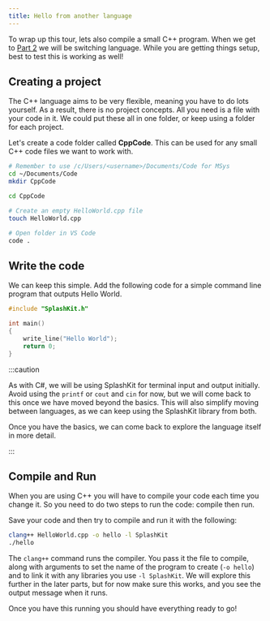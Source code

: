 ```yaml
---
title: Hello from another language
---
```


To wrap up this tour, lets also compile a small C++ program. When we get to [Part 2](/book/part-2-organised-code/00-part-2-programs-as-organised-code) we will be switching language. While you are getting things setup, best to test this is working as well!

## Creating a project

The C++ language aims to be very flexible, meaning you have to do lots yourself. As a result, there is no project concepts. All you need is a file with your code in it. We could put these all in one folder, or keep using a folder for each project.

Let's create a code folder called **CppCode**. This can be used for any small C++ code files we want to work with.

```zsh
# Remember to use /c/Users/<username>/Documents/Code for MSys
cd ~/Documents/Code
mkdir CppCode

cd CppCode

# Create an empty HelloWorld.cpp file
touch HelloWorld.cpp

# Open folder in VS Code
code .
```

## Write the code

We can keep this simple. Add the following code for a simple command line program that outputs Hello World.

```cpp
#include "SplashKit.h"

int main()
{
    write_line("Hello World");
    return 0;
}
```

:::caution

As with C#, we will be using SplashKit for terminal input and output initially. Avoid using the `printf` or `cout` and `cin` for now, but we will come back to this once we have moved beyond the basics. This will also simplify moving between languages, as we can keep using the SplashKit library from both. 

Once you have the basics, we can come back to explore the language itself in more detail.

:::

## Compile and Run

When you are using C++ you will have to compile your code each time you change it. So you need to do two steps to run the code: compile then run.

Save your code and then try to compile and run it with the following:

```zsh
clang++ HelloWorld.cpp -o hello -l SplashKit
./hello
```

The `clang++` command runs the compiler. You pass it the file to compile, along with arguments to set the name of the program to create (`-o hello`) and to link it with any libraries you use `-l SplashKit`. We will explore this further in the later parts, but for now make sure this works, and you see the output message when it runs.

Once you have this running you should have everything ready to go!
